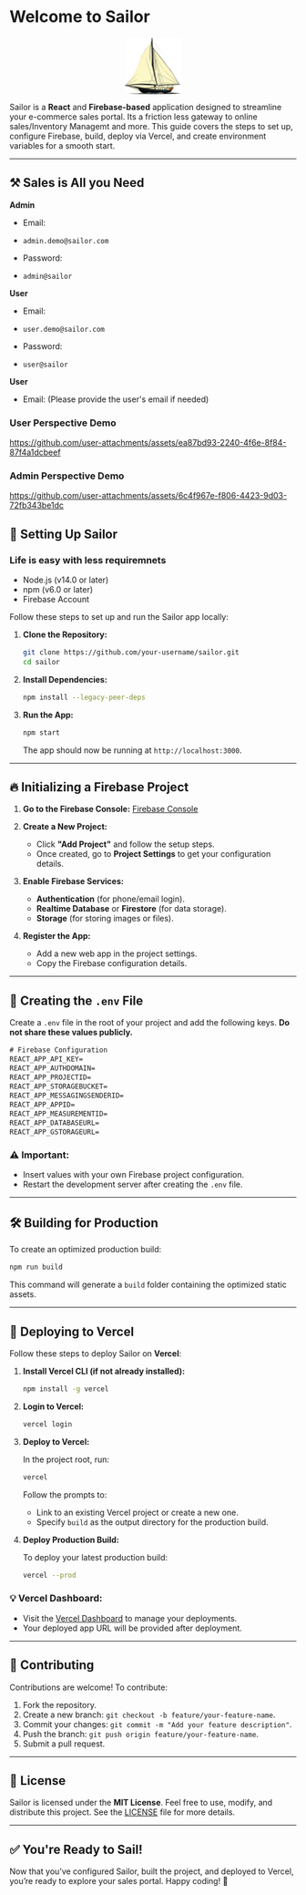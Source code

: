 # Welcome to Sailor

<div align="center" style="display: flex; align-items: center; justify-content: center;">
<!--   <h1 style="margin-right: 20px;">Sailor</h1> -->
  <img src="src/assets/images/sailor.png" alt="Sailor Logo" width="100" height="100">
</div>

Sailor is a **React** and **Firebase-based** application designed to streamline your e-commerce sales portal. Its a friction less gateway to online sales/Inventory Managemt and more.
This guide covers the steps to set up, configure Firebase, build, deploy via Vercel, and create environment variables for a smooth start.

---
## ⚒️ **Sales is All you Need**
**Admin**  
- Email:
-     admin.demo@sailor.com      
- Password:
-     admin@sailor
  
**User**  
- Email:
-     user.demo@sailor.com      
- Password:
-     user@sailor

**User**  
- Email: (Please provide the user's email if needed)

### User Perspective Demo
https://github.com/user-attachments/assets/ea87bd93-2240-4f6e-8f84-87f4a1dcbeef

### Admin Perspective Demo
https://github.com/user-attachments/assets/6c4f967e-f806-4423-9d03-72fb343be1dc


## 🚀 **Setting Up Sailor**

### Life is easy with less requiremnets
- Node.js (v14.0 or later)
- npm (v6.0 or later)
- Firebase Account


Follow these steps to set up and run the Sailor app locally:

1. **Clone the Repository:**

   ```bash
   git clone https://github.com/your-username/sailor.git
   cd sailor
   ```

2. **Install Dependencies:**

   ```bash
   npm install --legacy-peer-deps
   ```

3. **Run the App:**

   ```bash
   npm start
   ```

   The app should now be running at `http://localhost:3000`.

---

## 🔥 **Initializing a Firebase Project**

1. **Go to the Firebase Console:** [Firebase Console](https://console.firebase.google.com/)

2. **Create a New Project:**
   - Click **"Add Project"** and follow the setup steps.
   - Once created, go to **Project Settings** to get your configuration details.

3. **Enable Firebase Services:**
   - **Authentication** (for phone/email login).
   - **Realtime Database** or **Firestore** (for data storage).
   - **Storage** (for storing images or files).

4. **Register the App:**
   - Add a new web app in the project settings.
   - Copy the Firebase configuration details.

---

## 🔑 **Creating the `.env` File**

Create a `.env` file in the root of your project and add the following keys. **Do not share these values publicly.**

```env
# Firebase Configuration
REACT_APP_API_KEY=
REACT_APP_AUTHDOMAIN=
REACT_APP_PROJECTID=
REACT_APP_STORAGEBUCKET=
REACT_APP_MESSAGINGSENDERID=
REACT_APP_APPID=
REACT_APP_MEASUREMENTID=
REACT_APP_DATABASEURL=
REACT_APP_GSTORAGEURL=
```

### ⚠️ **Important:**
- Insert values with your own Firebase project configuration.
- Restart the development server after creating the `.env` file.

---

## 🛠️ **Building for Production**

To create an optimized production build:

```bash
npm run build
```

This command will generate a `build` folder containing the optimized static assets.

---

## 🚀 **Deploying to Vercel**

Follow these steps to deploy Sailor on **Vercel**:

1. **Install Vercel CLI (if not already installed):**

   ```bash
   npm install -g vercel
   ```

2. **Login to Vercel:**

   ```bash
   vercel login
   ```

3. **Deploy to Vercel:**

   In the project root, run:

   ```bash
   vercel
   ```

   Follow the prompts to:

   - Link to an existing Vercel project or create a new one.
   - Specify `build` as the output directory for the production build.

4. **Deploy Production Build:**

   To deploy your latest production build:

   ```bash
   vercel --prod
   ```

### 💡 **Vercel Dashboard:**
- Visit the [Vercel Dashboard](https://vercel.com/dashboard) to manage your deployments.
- Your deployed app URL will be provided after deployment.

---

## 🤝 **Contributing**

Contributions are welcome! To contribute:

1. Fork the repository.
2. Create a new branch: `git checkout -b feature/your-feature-name`.
3. Commit your changes: `git commit -m "Add your feature description"`.
4. Push the branch: `git push origin feature/your-feature-name`.
5. Submit a pull request.

---

## 📜 **License**

Sailor is licensed under the **MIT License**. Feel free to use, modify, and distribute this project. See the [LICENSE](LICENSE) file for more details.

---

## ✅ **You're Ready to Sail!**

Now that you’ve configured Sailor, built the project, and deployed to Vercel, you’re ready to explore your sales portal. Happy coding! 🚢
````
